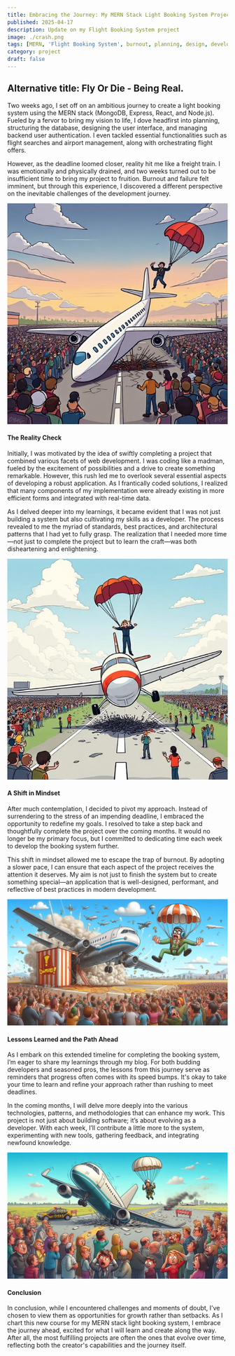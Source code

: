 ```yaml
---
title: Embracing the Journey: My MERN Stack Light Booking System Project 🚀
published: 2025-04-17
description: Update on my Flight Booking System project
image: ./crash.png
tags: [MERN, 'Flight Booking System', burnout, planning, design, development, coding]
category: project
draft: false
---
```


## Alternative title: Fly Or Die - Being Real.

Two weeks ago, I set off on an ambitious journey to create a light booking system using the MERN stack (MongoDB, Express, React, and Node.js). Fueled by a fervor to bring my vision to life, I dove headfirst into planning, structuring the database, designing the user interface, and managing backend user authentication. I even tackled essential functionalities such as flight searches and airport management, along with orchestrating flight offers.

However, as the deadline loomed closer, reality hit me like a freight train. I was emotionally and physically drained, and two weeks turned out to be insufficient time to bring my project to fruition. Burnout and failure felt imminent, but through this experience, I discovered a different perspective on the inevitable challenges of the development journey.

![crash cartoon](./crash-1.png)

#### The Reality Check

Initially, I was motivated by the idea of swiftly completing a project that combined various facets of web development. I was coding like a madman, fueled by the excitement of possibilities and a drive to create something remarkable. However, this rush led me to overlook several essential aspects of developing a robust application. As I frantically coded solutions, I realized that many components of my implementation were already existing in more efficient forms and integrated with real-time data.

As I delved deeper into my learnings, it became evident that I was not just building a system but also cultivating my skills as a developer. The process revealed to me the myriad of standards, best practices, and architectural patterns that I had yet to fully grasp. The realization that I needed more time—not just to complete the project but to learn the craft—was both disheartening and enlightening.

![crash cartoon](./crash-2.png)

#### A Shift in Mindset

After much contemplation, I decided to pivot my approach. Instead of surrendering to the stress of an impending deadline, I embraced the opportunity to redefine my goals. I resolved to take a step back and thoughtfully complete the project over the coming months. It would no longer be my primary focus, but I committed to dedicating time each week to develop the booking system further.

This shift in mindset allowed me to escape the trap of burnout. By adopting a slower pace, I can ensure that each aspect of the project receives the attention it deserves. My aim is not just to finish the system but to create something special—an application that is well-designed, performant, and reflective of best practices in modern development.

![crash cartoon](./crash-3.jpeg)

#### Lessons Learned and the Path Ahead

As I embark on this extended timeline for completing the booking system, I’m eager to share my learnings through my blog. For both budding developers and seasoned pros, the lessons from this journey serve as reminders that progress often comes with its speed bumps. It's okay to take your time to learn and refine your approach rather than rushing to meet deadlines.

In the coming months, I will delve more deeply into the various technologies, patterns, and methodologies that can enhance my work. This project is not just about building software; it’s about evolving as a developer. With each week, I’ll contribute a little more to the system, experimenting with new tools, gathering feedback, and integrating newfound knowledge.

![crash cartoon](./crash-4.jpeg)

#### Conclusion
In conclusion, while I encountered challenges and moments of doubt, I’ve chosen to view them as opportunities for growth rather than setbacks. As I chart this new course for my MERN stack light booking system, I embrace the journey ahead, excited for what I will learn and create along the way. After all, the most fulfilling projects are often the ones that evolve over time, reflecting both the creator's capabilities and the journey itself.